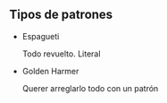## Tipos de patrones

- Espagueti

    Todo revuelto. Literal

- Golden Harmer

    Querer arreglarlo todo con un patrón